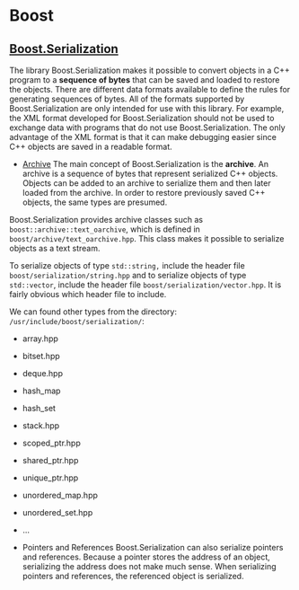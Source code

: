 # Boost

## [Boost.Serialization](https://theboostcpplibraries.com/boost.serialization)

The library Boost.Serialization makes it possible to convert objects in a C++ program to a __sequence of bytes__ that can be saved and loaded to restore the objects. There are different data formats available to define the rules for generating sequences of bytes. All of the formats supported by Boost.Serialization are only intended for use with this library. For example, the XML format developed for Boost.Serialization should not be used to exchange data with programs that do not use Boost.Serialization. The only advantage of the XML format is that it can make debugging easier since C++ objects are saved in a readable format.

- [Archive](https://theboostcpplibraries.com/boost.serialization-archive)
The main concept of Boost.Serialization is the __archive__. An archive is a sequence of bytes that represent serialized C++ objects. Objects can be added to an archive to serialize them and then later loaded from the archive. In order to restore previously saved C++ objects, the same types are presumed.

Boost.Serialization provides archive classes such as `boost::archive::text_oarchive`, which is defined in `boost/archive/text_oarchive.hpp`. This class makes it possible to serialize objects as a text stream.


To serialize objects of type `std::string,` include the header file `boost/serialization/string.hpp` and to serialize objects of type `std::vector`, include the header file `boost/serialization/vector.hpp`. It is fairly obvious which header file to include.

We can found other types from the directory: `/usr/include/boost/serialization/`:
  - array.hpp
  - bitset.hpp
  - deque.hpp
  - hash_map
  - hash_set
  - stack.hpp
  - scoped_ptr.hpp
  - shared_ptr.hpp
  - unique_ptr.hpp
  - unordered_map.hpp
  - unordered_set.hpp
  - ...


- Pointers and References
Boost.Serialization can also serialize pointers and references. Because a pointer stores the address of an object, serializing the address does not make much sense. When serializing pointers and references, the referenced object is serialized.


